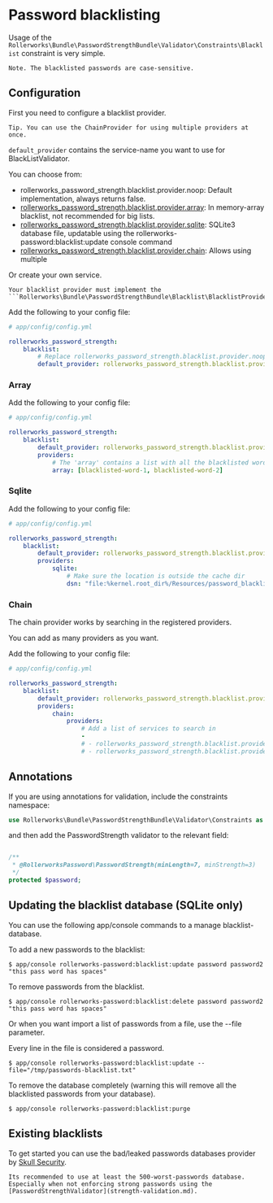 Password blacklisting
=====================

Usage of the ```Rollerworks\Bundle\PasswordStrengthBundle\Validator\Constraints\Blacklist```
constraint is very simple.

    Note. The blacklisted passwords are case-sensitive.

## Configuration

First you need to configure a blacklist provider.

    Tip. You can use the ChainProvider for using multiple providers at once.

```default_provider``` contains the service-name you want to use for BlackListValidator.

You can choose from:

* rollerworks_password_strength.blacklist.provider.noop: Default implementation, always returns false.
* [rollerworks_password_strength.blacklist.provider.array](#Array): In memory-array blacklist, not recommended for big lists.
* [rollerworks_password_strength.blacklist.provider.sqlite](#Sqlite): SQLite3 database file, updatable using the rollerworks-password:blacklist:update console command
* [rollerworks_password_strength.blacklist.provider.chain](#Chain): Allows using multiple

Or create your own service.

    Your blacklist provider must implement the ```Rollerworks\Bundle\PasswordStrengthBundle\Blacklist\BlacklistProviderInterface```.

Add the following to your config file:

``` yaml
# app/config/config.yml

rollerworks_password_strength:
    blacklist:
        # Replace rollerworks_password_strength.blacklist.provider.noop with the service you want to use
        default_provider: rollerworks_password_strength.blacklist.provider.noop
```

### Array

Add the following to your config file:

``` yaml
# app/config/config.yml

rollerworks_password_strength:
    blacklist:
        default_provider: rollerworks_password_strength.blacklist.provider.array
        providers:
            # The 'array' contains a list with all the blacklisted words
            array: [blacklisted-word-1, blacklisted-word-2]

```

### Sqlite

Add the following to your config file:

``` yaml
# app/config/config.yml

rollerworks_password_strength:
    blacklist:
        default_provider: rollerworks_password_strength.blacklist.provider.sqlite
        providers:
            sqlite:
                # Make sure the location is outside the cache dir
                dsn: "file:%kernel.root_dir%/Resources/password_blacklist.db"

```

### Chain

The chain provider works by searching in the registered providers.

You can add as many providers as you want.

Add the following to your config file:

``` yaml
# app/config/config.yml

rollerworks_password_strength:
    blacklist:
        default_provider: rollerworks_password_strength.blacklist.provider.sqlite
        providers:
            chain:
                providers:
                    # Add a list of services to search in
                    -
                    # - rollerworks_password_strength.blacklist.provider.array
                    # - rollerworks_password_strength.blacklist.provider.sqlite

```

## Annotations

If you are using annotations for validation, include the constraints namespace:

```php
use Rollerworks\Bundle\PasswordStrengthBundle\Validator\Constraints as RollerworksPassword;
```

and then add the PasswordStrength validator to the relevant field:

```php

/**
 * @RollerworksPassword\PasswordStrength(minLength=7, minStrength=3)
 */
protected $password;
```

## Updating the blacklist database (SQLite only)

You can use the following app/console commands to a manage blacklist-database.

To add a new passwords to the blacklist:

```batch
$ app/console rollerworks-password:blacklist:update password password2 "this pass word has spaces"
```

To remove passwords from the blacklist.

```batch
$ app/console rollerworks-password:blacklist:delete password password2 "this pass word has spaces"
```

Or when you want import a list of passwords from a file, use the --file parameter.

Every line in the file is considered a password.

```batch
$ app/console rollerworks-password:blacklist:update --file="/tmp/passwords-blacklist.txt"
```

To remove the database completely (warning this will remove all the blacklisted passwords from your database).

```batch
$ app/console rollerworks-password:blacklist:purge
```

## Existing blacklists

To get started you can use the bad/leaked passwords databases provider by
[Skull Security](http://www.skullsecurity.org/wiki/index.php/Passwords).

    Its recommended to use at least the 500-worst-passwords database.
    Especially when not enforcing strong passwords using the [PasswordStrengthValidator](strength-validation.md).
